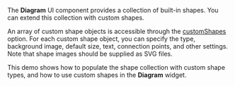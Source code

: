 The **Diagram** UI component provides a collection of built-in shapes. You can extend this collection with custom shapes.

An array of custom shape objects is accessible through the [customShapes](/Documentation/ApiReference/UI_Widgets/dxDiagram/Configuration/customShapes/) option. For each custom shape object, you can specify the type, background image, default size, text, connection points, and other settings. Note that shape images should be supplied as SVG files.

This demo shows how to populate the shape collection with custom shape types, and how to use custom shapes in the **Diagram** widget.